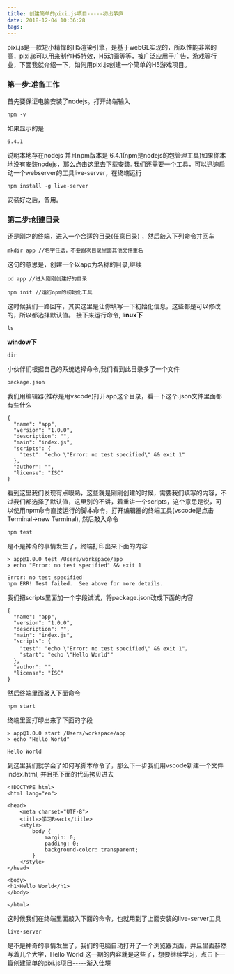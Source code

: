 ```yaml
---
title: 创建简单的pixi.js项目-----初出茅庐
date: 2018-12-04 10:36:28
tags:
---
```

pixi.js是一款短小精悍的H5渲染引擎，是基于webGL实现的，所以性能非常的高，pixi.js可以用来制作H5特效，H5动画等等，被广泛应用于广告，游戏等行业，下面我就介绍一下，如何用pixi.js创建一个简单的H5游戏项目。
### **第一步:准备工作**
首先要保证电脑安装了nodejs。打开终端输入 
```
npm -v
```
如果显示的是
```
6.4.1
```
说明本地存在nodejs 并且npm版本是 6.4.1(npm是nodejs的包管理工具)如果你本地没有安装nodejs，那么点击[这里](https://nodejs.org)去下载安装.
我们还需要一个工具，可以迅速启动一个webserver的工具live-server，在终端运行
```
npm install -g live-server
```
安装好之后，备用。
### **第二步:创建目录**
还是刚才的终端，进入一个合适的目录(任意目录) ，然后敲入下列命令并回车
```
mkdir app //名字任选，不要跟次目录里面其他文件重名
```
这句的意思是，创建一个以app为名称的目录,继续
```
cd app //进入刚刚创建好的目录
```
```
npm init //运行npm的初始化工具
```
这时候我们一路回车，其实这里是让你填写一下初始化信息，这些都是可以修改的，所以都选择默认值。
接下来运行命令,
**linux下**
```
ls
```
**window下**
```
dir
```
小伙伴们根据自己的系统选择命令,我们看到此目录多了一个文件
```
package.json
```
我们用编辑器(推荐是用vscode)打开app这个目录，看一下这个.json文件里面都有些什么
```
{
  "name": "app",
  "version": "1.0.0",
  "description": "",
  "main": "index.js",
  "scripts": {
    "test": "echo \"Error: no test specified\" && exit 1"
  },
  "author": "",
  "license": "ISC"
}

```
看到这里我们发现有点眼熟，这些就是刚刚创建的时候，需要我们填写的内容，不过我们都选择了默认值，这里别的不讲，着重讲一个scripts，这个意思是说，可以使用npm命令直接运行的脚本命令，打开编辑器的终端工具(vscode是点击Terminal->new Terminal), 然后敲入命令
```
npm test
```
是不是神奇的事情发生了，终端打印出来下面的内容
```
> app@1.0.0 test /Users/workspace/app
> echo "Error: no test specified" && exit 1

Error: no test specified
npm ERR! Test failed.  See above for more details.
```
我们把scripts里面加一个字段试试，将package.json改成下面的内容

```
{
  "name": "app",
  "version": "1.0.0",
  "description": "",
  "main": "index.js",
  "scripts": {
    "test": "echo \"Error: no test specified\" && exit 1"，
    "start": "echo \"Hello World""
  },
  "author": "",
  "license": "ISC"
}

```
然后终端里面敲入下面命令
```
npm start
```
终端里面打印出来了下面的字段
```
> app@1.0.0 start /Users/workspace/app
> echo "Hello World"

Hello World
```
到这里我们就学会了如何写脚本命令了，那么下一步我们用vscode新建一个文件index.html, 并且把下面的代码拷贝进去
```
<!DOCTYPE html>
<html lang="en">

<head>
    <meta charset="UTF-8">
    <title>学习React</title>
    <style>
        body {
            margin: 0;
            padding: 0;
            background-color: transparent;
        }
    </style>
</head>

<body>
<h1>Hello World</h1>
</body>

</html>
```
这时候我们在终端里面敲入下面的命令，也就用到了上面安装的live-server工具
```
live-server
```
是不是神奇的事情发生了，我们的电脑自动打开了一个浏览器页面，并且里面赫然写着几个大字，Hello World
这一期的内容就是这些了，想要继续学习，点击下一篇[创建简单的pixi.js项目-----渐入佳境](/2018/12/04/创建简单的pixi-js项目-渐入佳境/)